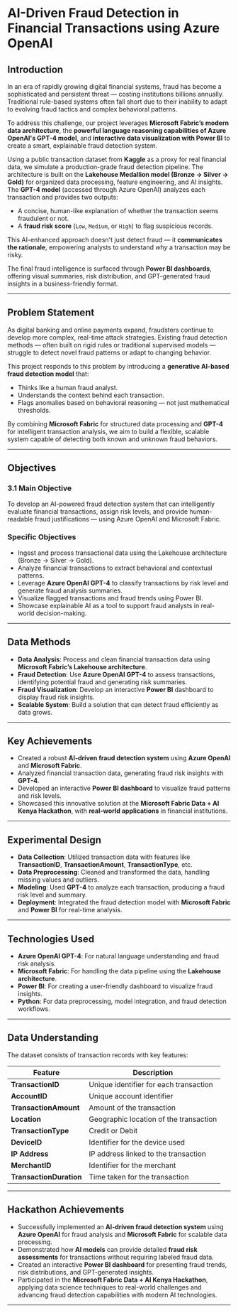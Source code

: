 # AI-Driven Fraud Detection in Financial Transactions using Azure OpenAI

## Introduction

In an era of rapidly growing digital financial systems, fraud has become a sophisticated and persistent threat — costing institutions billions annually. Traditional rule-based systems often fall short due to their inability to adapt to evolving fraud tactics and complex behavioral patterns.

To address this challenge, our project leverages **Microsoft Fabric’s modern data architecture**, the **powerful language reasoning capabilities of Azure OpenAI's GPT-4 model**, and **interactive data visualization with Power BI** to create a smart, explainable fraud detection system.

Using a public transaction dataset from **Kaggle** as a proxy for real financial data, we simulate a production-grade fraud detection pipeline. The architecture is built on the **Lakehouse Medallion model (Bronze → Silver → Gold)** for organized data processing, feature engineering, and AI insights. The **GPT-4 model** (accessed through Azure OpenAI) analyzes each transaction and provides two outputs:
- A concise, human-like explanation of whether the transaction seems fraudulent or not.
- A **fraud risk score** (`Low`, `Medium`, or `High`) to flag suspicious records.

This AI-enhanced approach doesn't just detect fraud — it **communicates the rationale**, empowering analysts to understand *why* a transaction may be risky.

The final fraud intelligence is surfaced through **Power BI dashboards**, offering visual summaries, risk distribution, and GPT-generated fraud insights in a business-friendly format.

---

## Problem Statement

As digital banking and online payments expand, fraudsters continue to develop more complex, real-time attack strategies. Existing fraud detection methods — often built on rigid rules or traditional supervised models — struggle to detect novel fraud patterns or adapt to changing behavior.

This project responds to this problem by introducing a **generative AI-based fraud detection model** that:
- Thinks like a human fraud analyst.
- Understands the context behind each transaction.
- Flags anomalies based on behavioral reasoning — not just mathematical thresholds.

By combining **Microsoft Fabric** for structured data processing and **GPT-4** for intelligent transaction analysis, we aim to build a flexible, scalable system capable of detecting both known and unknown fraud behaviors.

---

## Objectives

### 3.1 Main Objective  
To develop an AI-powered fraud detection system that can intelligently evaluate financial transactions, assign risk levels, and provide human-readable fraud justifications — using Azure OpenAI and Microsoft Fabric.

### Specific Objectives

- Ingest and process transactional data using the Lakehouse architecture (Bronze → Silver → Gold).
- Analyze financial transactions to extract behavioral and contextual patterns.
- Leverage **Azure OpenAI GPT-4** to classify transactions by risk level and generate fraud analysis summaries.
- Visualize flagged transactions and fraud trends using Power BI.
- Showcase explainable AI as a tool to support fraud analysts in real-world decision-making.

---

## Data Methods

- **Data Analysis**: Process and clean financial transaction data using **Microsoft Fabric’s Lakehouse architecture**.
- **Fraud Detection**: Use **Azure OpenAI GPT-4** to assess transactions, identifying potential fraud and generating risk summaries.
- **Fraud Visualization**: Develop an interactive **Power BI** dashboard to display fraud risk insights.
- **Scalable System**: Build a solution that can detect fraud efficiently as data grows.

---

## Key Achievements

- Created a robust **AI-driven fraud detection system** using **Azure OpenAI** and **Microsoft Fabric**.
- Analyzed financial transaction data, generating fraud risk insights with **GPT-4**.
- Developed an interactive **Power BI dashboard** to visualize fraud patterns and risk levels.
- Showcased this innovative solution at the **Microsoft Fabric Data + AI Kenya Hackathon**, with **real-world applications** in financial institutions.

---

## Experimental Design

- **Data Collection**: Utilized transaction data with features like **TransactionID**, **TransactionAmount**, **TransactionType**, etc.
- **Data Preprocessing**: Cleaned and transformed the data, handling missing values and outliers.
- **Modeling**: Used **GPT-4** to analyze each transaction, producing a fraud risk level and summary.
- **Deployment**: Integrated the fraud detection model with **Microsoft Fabric** and **Power BI** for real-time analysis.

---

## Technologies Used

- **Azure OpenAI GPT-4**: For natural language understanding and fraud risk analysis.
- **Microsoft Fabric**: For handling the data pipeline using the **Lakehouse architecture**.
- **Power BI**: For creating a user-friendly dashboard to visualize fraud insights.
- **Python**: For data preprocessing, model integration, and fraud detection workflows.

---

## Data Understanding

The dataset consists of transaction records with key features:

| Feature           | Description                              |
|-------------------|------------------------------------------|
| **TransactionID**  | Unique identifier for each transaction   |
| **AccountID**      | Unique account identifier                |
| **TransactionAmount** | Amount of the transaction               |
| **Location**       | Geographic location of the transaction   |
| **TransactionType**| Credit or Debit                         |
| **DeviceID**       | Identifier for the device used          |
| **IP Address**     | IP address linked to the transaction    |
| **MerchantID**     | Identifier for the merchant             |
| **TransactionDuration** | Time taken for the transaction      |

---

## Hackathon Achievements

- Successfully implemented an **AI-driven fraud detection system** using **Azure OpenAI** for fraud analysis and **Microsoft Fabric** for scalable data processing.
- Demonstrated how **AI models** can provide detailed **fraud risk assessments** for transactions without requiring labeled fraud data.
- Created an interactive **Power BI dashboard** for presenting fraud trends, risk distributions, and GPT-generated insights.
- Participated in the **Microsoft Fabric Data + AI Kenya Hackathon**, applying data science techniques to real-world challenges and advancing fraud detection capabilities with modern AI technologies.

---
